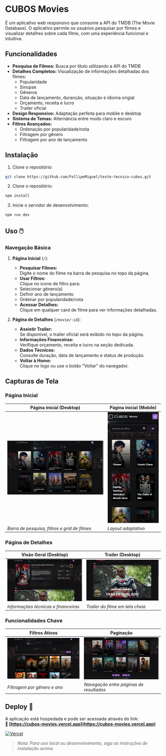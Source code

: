 # CUBOS Movies

É um aplicativo web responsivo que consome a API do TMDB (The Movie Database). O aplicativo permite os usuários pesquisar por filmes e visualizar detalhes sobre cada filme, com uma experiência funcional e intuitiva.

## Funcionalidades

- **Pesquisa de Filmes:** Busca por título utilizando a API do TMDB
- **Detalhes Completos:** Visualização de informações detalhadas dos filmes:
  - Popularidade
  - Sinopse
  - Gêneros
  - Data de lançamento, duranção, situação e idioma origial
  - Orçamento, receita e lucro
  - Trailer oficial
- **Design Responsivo:** Adaptação perfeita para mobile e desktop
- **Sistema de Temas:** Alternância entre modo claro e escuro
- **Filtros Avançados:**
  - Ordenação por popularidade/nota
  - Filtragem por gênero
  - Filtragem por ano de lançamento

## Instalação

1. Clone o repositório:

```bash
git clone https://github.com/FellipeMiguel/teste-tecnico-cubos.git
```

2. Clone o repositório:

```bash
npm install
```

3. Inicie o servidor de desenvolvimento:

```bash
npm run dev
```

## Uso 🖱️

### Navegação Básica

1. **Página Inicial** (`/`):

   - **Pesquisar Filmes:**  
     Digite o nome do filme na barra de pesquisa no topo da página.
   - **Usar Filtros:**  
     Clique no ícone de filtro para:
   - Selecionar gênero(s)
   - Definir ano de lançamento
   - Ordenar por popularidade/nota
   - **Acessar Detalhes:**  
     Clique em qualquer card de filme para ver informações detalhadas.

2. **Página de Detalhes** (`/movie/:id`):
   - **Assistir Trailer:**  
     Se disponível, o trailer oficial será exibido no topo da página.
   - **Informações Financeiras:**  
     Verifique orçamento, receita e lucro na seção dedicada.
   - **Dados Técnicos:**  
     Consulte duração, data de lançamento e status de produção.
   - **Voltar à Home:**  
     Clique no logo ou use o botão "Voltar" do navegador.

## Capturas de Tela

### Página Inicial

| **Página inicial (Desktop)**                                                          | **Página inicial (Mobile)**                                                                                |
| ------------------------------------------------------------------------------------- | ---------------------------------------------------------------------------------------------------------- |
| <img src="./screenshots/home-dark-desktop.png" width="400" alt="Home no modo claro"/> | <img src="./screenshots/home-dark-mobile.png" width="200" alt="Home no modo escuro em dispositivo móvel"/> |
| _Barra de pesquisa, filtros e grid de filmes_                                         | _Layout adaptativo_                                                                                        |

### Página de Detalhes

| **Visão Geral (Desktop)**                                                        | **Trailer (Desktop)**                                                                        |
| -------------------------------------------------------------------------------- | -------------------------------------------------------------------------------------------- |
| <img src="./screenshots/movie-details.png" width="400" alt="Detalhes do filme"/> | <img src="./screenshots/movie-trailer.png" width="400" alt="Player de trailer incorporado"/> |
| _Informações técnicas e financeiras_                                             | _Trailer do filme em tela cheia_                                                             |

### Funcionalidades Chave

| **Filtros Ativos**                                                                 | **Paginação**                                                                     |
| ---------------------------------------------------------------------------------- | --------------------------------------------------------------------------------- |
| <img src="./screenshots/filters.png" width="400" alt="Menu de filtros expandido"/> | <img src="./screenshots/pagination.png" width="400" alt="Controle de paginação"/> |
| _Filtragem por gênero e ano_                                                       | _Navegação entre páginas de resultados_                                           |

## Deploy 🚀

A aplicação está hospedada e pode ser acessada através do link:  
**🔗 [https://cubos-movies.vercel.app](https://cubos-movies.vercel.app)**

[![Vercel](https://img.shields.io/badge/Deploy_na_Vercel-000000?style=for-the-badge&logo=vercel&logoColor=white)](https://cubos-movies.vercel.app)

> _Nota: Para uso local ou desenvolvimento, siga as instruções de instalação acima._

